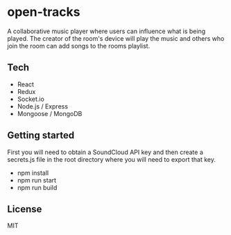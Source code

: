 # open-tracks

A collaborative music player where users can influence what is being played. The creator of the room's device will play the music and others who join the room can add songs to the rooms playlist.

## Tech

* React
* Redux
* Socket.io
* Node.js / Express
* Mongoose / MongoDB

## Getting started

First you will need to obtain a SoundCloud API key and then create a secrets.js file in the root directory where you will need to export that key.

* npm install
* npm run start
* npm run build

## License

MIT
